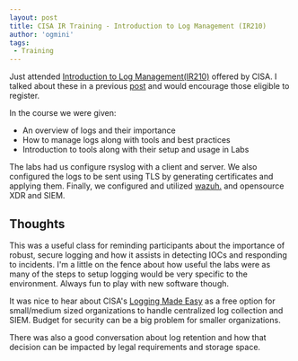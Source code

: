 ```yaml
---
layout: post
title: CISA IR Training - Introduction to Log Management (IR210)
author: 'ogmini'
tags:
 - Training
---
```


Just attended [Introduction to Log Management(IR210)](https://www.cisa.gov/news-events/events/introduction-log-management-ir210) offered by CISA. I talked about these in a previous [post](https://ogmini.github.io/2025/01/04/Certification-Training-Plans-2025.html) and would encourage those eligible to register.

In the course we were given:

- An overview of logs and their importance
- How to manage logs along with tools and best practices
- Introduction to tools along with their setup and usage in Labs

The labs had us configure rsyslog with a client and server. We also configured the logs to be sent using TLS by generating certificates and applying them. Finally, we configured and utilized [wazuh.](https://wazuh.com/) and opensource XDR and SIEM.

## Thoughts

This was a useful class for reminding participants about the importance of robust, secure logging and how it assists in detecting IOCs and responding to incidents. I'm a little on the fence about how useful the labs were as many of the steps to setup logging would be very specific to the environment. Always fun to play with new software though.

It was nice to hear about CISA's [Logging Made Easy](https://github.com/cisagov/LME) as a free option for small/medium sized organizations to handle centralized log collection and SIEM. Budget for security can be a big problem for smaller organizations.

There was also a good conversation about log retention and how that decision can be impacted by legal requirements and storage space.

